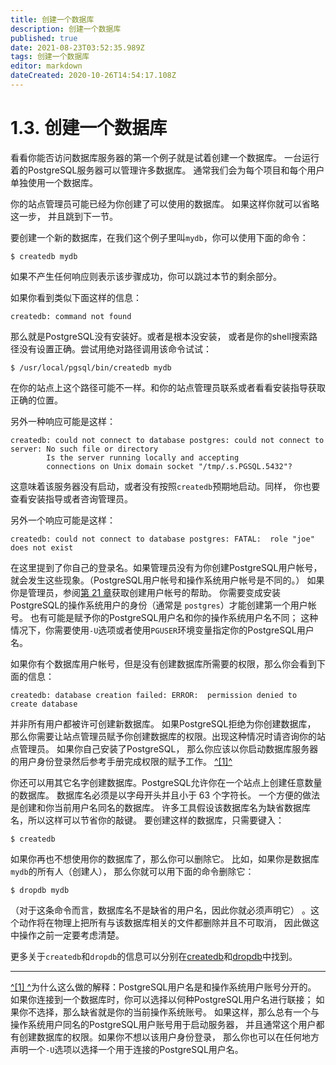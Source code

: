 ```yaml
---
title: 创建一个数据库
description: 创建一个数据库
published: true
date: 2021-08-23T03:52:35.989Z
tags: 创建一个数据库
editor: markdown
dateCreated: 2020-10-26T14:54:17.108Z
---
```


# 1.3. 创建一个数据库

看看你能否访问数据库服务器的第一个例子就是试着创建一个数据库。 一台运行着的PostgreSQL服务器可以管理许多数据库。 通常我们会为每个项目和每个用户单独使用一个数据库。

你的站点管理员可能已经为你创建了可以使用的数据库。 如果这样你就可以省略这一步， 并且跳到下一节。

要创建一个新的数据库，在我们这个例子里叫`mydb`，你可以使用下面的命令：

```
$ createdb mydb
```

如果不产生任何响应则表示该步骤成功，你可以跳过本节的剩余部分。

如果你看到类似下面这样的信息：
```
createdb: command not found
```
那么就是PostgreSQL没有安装好。或者是根本没安装， 或者是你的shell搜索路径没有设置正确。尝试用绝对路径调用该命令试试：

```
$ /usr/local/pgsql/bin/createdb mydb
```

在你的站点上这个路径可能不一样。和你的站点管理员联系或者看看安装指导获取正确的位置。

另外一种响应可能是这样：
```
createdb: could not connect to database postgres: could not connect to server: No such file or directory
        Is the server running locally and accepting
        connections on Unix domain socket "/tmp/.s.PGSQL.5432"?

```
这意味着该服务器没有启动，或者没有按照`createdb`预期地启动。同样， 你也要查看安装指导或者咨询管理员。

另外一个响应可能是这样：
```
createdb: could not connect to database postgres: FATAL:  role "joe" does not exist

```
在这里提到了你自己的登录名。如果管理员没有为你创建PostgreSQL用户帐号， 就会发生这些现象。（PostgreSQL用户帐号和操作系统用户帐号是不同的。） 如果你是管理员，参阅[第 21 章](user-manag "第 21 章 数据库角色")获取创建用户帐号的帮助。 你需要变成安装PostgreSQL的操作系统用户的身份（通常是 `postgres`）才能创建第一个用户帐号。 也有可能是赋予你的PostgreSQL用户名和你的操作系统用户名不同； 这种情况下，你需要使用`-U`选项或者使用`PGUSER`环境变量指定你的PostgreSQL用户名。

如果你有个数据库用户帐号，但是没有创建数据库所需要的权限，那么你会看到下面的信息：
```
createdb: database creation failed: ERROR:  permission denied to create database
```
并非所有用户都被许可创建新数据库。 如果PostgreSQL拒绝为你创建数据库， 那么你需要让站点管理员赋予你创建数据库的权限。出现这种情况时请咨询你的站点管理员。 如果你自己安装了PostgreSQL， 那么你应该以你启动数据库服务器的用户身份登录然后参考手册完成权限的赋予工作。 [^\[1\]^](#ftn.id-1.4.3.4.10.4)

你还可以用其它名字创建数据库。PostgreSQL允许你在一个站点上创建任意数量的数据库。 数据库名必须是以字母开头并且小于 63 个字符长。 一个方便的做法是创建和你当前用户名同名的数据库。 许多工具假设该数据库名为缺省数据库名，所以这样可以节省你的敲键。 要创建这样的数据库，只需要键入：

```
$ createdb
```

如果你再也不想使用你的数据库了，那么你可以删除它。 比如，如果你是数据库`mydb`的所有人（创建人）， 那么你就可以用下面的命令删除它：

```
$ dropdb mydb
```

（对于这条命令而言，数据库名不是缺省的用户名，因此你就必须声明它） 。这个动作将在物理上把所有与该数据库相关的文件都删除并且不可取消， 因此做这中操作之前一定要考虑清楚。

更多关于`createdb`和`dropdb`的信息可以分别在[createdb](app-createdb "createdb")和[dropdb](app-dropdb "dropdb")中找到。

  

***

[^\[1\] ^](#id-1.4.3.4.10.4)为什么这么做的解释：PostgreSQL用户名是和操作系统用户账号分开的。 如果你连接到一个数据库时，你可以选择以何种PostgreSQL用户名进行联接； 如果你不选择，那么缺省就是你的当前操作系统账号。 如果这样，那么总有一个与操作系统用户同名的PostgreSQL用户账号用于启动服务器， 并且通常这个用户都有创建数据库的权限。如果你不想以该用户身份登录， 那么你也可以在任何地方声明一个`-U`选项以选择一个用于连接的PostgreSQL用户名。
